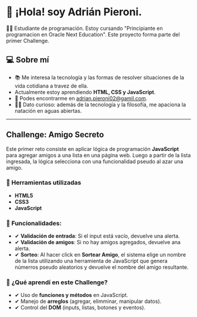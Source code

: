 # 👋 ¡Hola! soy  Adrián Pieroni.

👨‍🎓 Estudiante de programación. Estoy cursando "Principiante en programacion en Oracle Next Education". Este proyecto forma parte del primer Challenge.

## 💻 Sobre mí
- 📚 Me interesa la tecnología y las formas de resolver situaciones de la vida cotidiana a travez de ella.
- Actualmente estoy aprendiendo **HTML, CSS y JavaScript**.
- 📧 Podes encontrarme en adrian.pieroni02@gamil.com.
- 🏊‍♂️ Dato curioso: además de la tecnología y la filosofía, me apaciona la natación en aguas abiertas.

---

## Challenge: Amigo Secreto
Este primer reto consiste en aplicar lógica de programación **JavaScript** para agregar amigos a una lista en una página web. Luego a partir de la lista ingresada, la lógica selecciona con una funcionalidad pseudo al azar una amigo.

### 🧰 Herramientas utilizadas
- **HTML5**
- **CSS3**
- **JavaScript**

### 🧾 Funcionalidades:
- ✔ **Validación de entrada**: Si el input está vacío, devuelve una alerta.
- ✔ **Validación de amigos**: Si no hay amigos agregados, devuelve ana alerta.
- ✔ **Sorteo**: Al hacer click en **Sortear Amigo**, el sistema elige un nombre de la lista utilizando una herramienta de JavaScript que genera númerros pseudo aleatorios y devuelve el nombre del amigo resultante.

### 🎯 **¿Qué aprendí en este Challenge?**
- ✔ Uso de **funciones y métodos** en JavaScript.
- ✔ Manejo de **arreglos** (agregar, elimminar, manipular datos).
- ✔ Control del **DOM** (inputs, listas, botones y eventos).